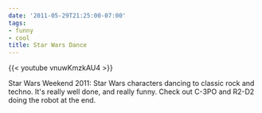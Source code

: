 ```yaml
---
date: '2011-05-29T21:25:00-07:00'
tags:
- funny
- cool
title: Star Wars Dance
---
```


{{< youtube vnuwKmzkAU4 >}}

Star Wars Weekend 2011: Star Wars characters dancing to classic rock and techno. It's really well done, and really funny. Check out C-3PO and R2-D2 doing the robot at the end.
